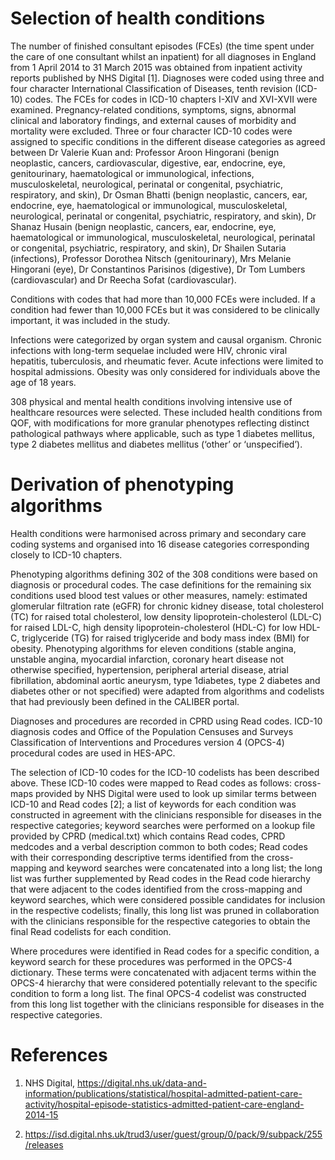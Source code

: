 # Selection of health conditions
The number of finished consultant episodes (FCEs) (the time spent under the care of one consultant whilst an inpatient) for all diagnoses in England from 1 April 2014 to 31 March 2015 was obtained from inpatient activity reports published by NHS Digital [1]. Diagnoses were coded using three and four character International Classification of Diseases, tenth revision (ICD-10) codes. The FCEs for codes in ICD-10 chapters I-XIV and XVI-XVII were examined. Pregnancy-related conditions, symptoms, signs, abnormal clinical and laboratory findings, and external causes of morbidity and mortality were excluded. Three or four character ICD-10 codes were assigned to specific conditions in the different disease categories as agreed between Dr Valerie Kuan and: Professor Aroon Hingorani (benign neoplastic, cancers, cardiovascular, digestive, ear, endocrine, eye, genitourinary, haematological or immunological, infections, musculoskeletal, neurological, perinatal or congenital, psychiatric, respiratory, and skin), Dr Osman Bhatti (benign neoplastic, cancers, ear, endocrine, eye, haematological or immunological, musculoskeletal, neurological, perinatal or congenital, psychiatric, respiratory, and skin), Dr Shanaz Husain (benign neoplastic, cancers, ear, endocrine, eye, haematological or immunological, musculoskeletal, neurological, perinatal or congenital, psychiatric, respiratory, and skin), Dr Shailen Sutaria (infections), Professor Dorothea Nitsch (genitourinary), Mrs Melanie Hingorani (eye), Dr Constantinos Parisinos (digestive), Dr Tom Lumbers (cardiovascular) and Dr Reecha Sofat (cardiovascular). 

Conditions with codes that had more than 10,000 FCEs were included. If a condition had fewer than 10,000 FCEs but it was considered to be clinically important, it was included in the study. 

Infections were categorized by organ system and causal organism. Chronic infections with long-term sequelae included were HIV, chronic viral hepatitis, tuberculosis, and rheumatic fever. Acute infections were limited to hospital admissions. Obesity was only considered for individuals above the age of 18 years.

308 physical and mental health conditions involving intensive use of healthcare resources were selected. These included health conditions from QOF, with modifications for more granular phenotypes reflecting distinct pathological pathways where applicable, such as type 1 diabetes mellitus, type 2 diabetes mellitus and diabetes mellitus (‘other’ or ‘unspecified’).

# Derivation of phenotyping algorithms
Health conditions were harmonised across primary and secondary care coding systems and organised into 16 disease categories corresponding closely to ICD-10 chapters. 

Phenotyping algorithms defining 302 of the 308 conditions were based on diagnosis or procedural codes. The case definitions for the remaining six conditions used blood test values or other measures, namely: estimated glomerular filtration rate (eGFR) for chronic kidney disease, total cholesterol (TC) for raised total cholesterol, low density lipoprotein-cholesterol (LDL-C) for raised LDL-C, high density lipoprotein-cholesterol (HDL-C) for low HDL-C, triglyceride (TG) for raised triglyceride and body mass index (BMI) for obesity. Phenotyping algorithms for eleven conditions (stable angina, unstable angina, myocardial infarction, coronary heart disease not otherwise specified, hypertension, peripheral arterial disease, atrial fibrillation, abdominal aortic aneurysm, type 1diabetes, type 2 diabetes and diabetes other or not specified) were adapted from algorithms and codelists that had previously been defined in the CALIBER portal.

Diagnoses and procedures are recorded in CPRD using Read codes. ICD-10 diagnosis codes and Office of the Population Censuses and Surveys Classification of Interventions and Procedures version 4 (OPCS-4) procedural codes are used in HES-APC. 

The selection of ICD-10 codes for the ICD-10 codelists has been described above. These ICD-10 codes were mapped to Read codes as follows: cross-maps provided by NHS Digital were used to look up similar terms between ICD-10 and Read codes [2]; a list of keywords for each condition was constructed in agreement with the clinicians responsible for diseases in the respective categories; keyword searches were performed on a lookup file provided by CPRD (medical.txt) which contains Read codes, CPRD medcodes and a verbal description common to both codes; Read codes with their corresponding descriptive terms identified from the cross-mapping and keyword searches were concatenated into a long list; the long list was further supplemented by Read codes in the Read code hierarchy that were adjacent to the codes identified from the cross-mapping and keyword searches, which were considered possible candidates for inclusion in the respective codelists; finally, this long list was pruned in collaboration with the clinicians responsible for the respective categories to obtain the final Read codelists for each condition. 

Where procedures were identified in Read codes for a specific condition, a keyword search for these procedures was performed in the OPCS-4 dictionary. These terms were concatenated with adjacent terms within the OPCS-4 hierarchy that were considered potentially relevant to the specific condition to form a long list. The final OPCS-4 codelist was constructed from this long list together with the clinicians responsible for diseases in the respective categories. 

# References
1. NHS Digital, https://digital.nhs.uk/data-and-information/publications/statistical/hospital-admitted-patient-care-activity/hospital-episode-statistics-admitted-patient-care-england-2014-15

2. https://isd.digital.nhs.uk/trud3/user/guest/group/0/pack/9/subpack/255/releases

